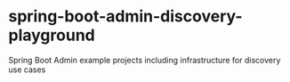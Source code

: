 # spring-boot-admin-discovery-playground
Spring Boot Admin example projects including infrastructure for discovery use cases 
